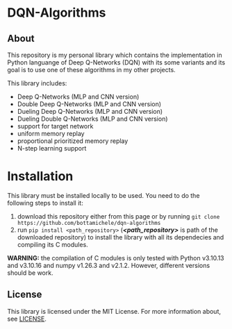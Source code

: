 # DQN-Algorithms

## About
This repository is my personal library which contains the implementation in Python languange of 
Deep Q-Networks (DQN) with its some variants and its goal is to use one of these algorithms 
in my other projects.

This library includes:
- Deep Q-Networks (MLP and CNN version)
- Double Deep Q-Networks (MLP and CNN version)
- Dueling Deep Q-Networks (MLP and CNN version)
- Dueling Double Q-Networks (MLP and CNN version)
- support for target network
- uniform memory replay
- proportional prioritized memory replay
- N-step learning support

# Installation
This library must be installed locally to be used. You need to do the following steps to install it:
1. download this repository either from this page or by running `git clone https://github.com/bottamichele/dqn-algorithms`
2. run `pip install <path_repository>` (***<path_repository>*** is path of the downloaded repository)
   to install the library with all its dependecies and compiling its C modules.

**WARNING:** the compilation of C modules is only tested with Python v3.10.13 and v3.10.16 and numpy v1.26.3 and v2.1.2. 
             However, different versions should be work.

## License
This library is licensed under the MIT License. For more information about, 
see [LICENSE](https://github.com/bottamichele/dqn-algorithms/blob/main/LICENSE).
